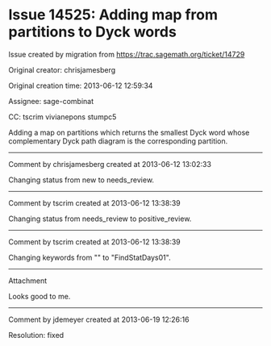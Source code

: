 # Issue 14525: Adding map from partitions to Dyck words

Issue created by migration from https://trac.sagemath.org/ticket/14729

Original creator: chrisjamesberg

Original creation time: 2013-06-12 12:59:34

Assignee: sage-combinat

CC:  tscrim vivianepons stumpc5

Adding a map on partitions which returns the smallest Dyck word whose complementary Dyck path diagram is the corresponding partition.


---

Comment by chrisjamesberg created at 2013-06-12 13:02:33

Changing status from new to needs_review.


---

Comment by tscrim created at 2013-06-12 13:38:39

Changing status from needs_review to positive_review.


---

Comment by tscrim created at 2013-06-12 13:38:39

Changing keywords from "" to "FindStatDays01".


---

Attachment

Looks good to me.


---

Comment by jdemeyer created at 2013-06-19 12:26:16

Resolution: fixed

